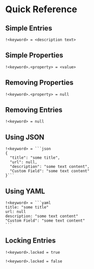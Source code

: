 # Quick Reference

## Simple Entries

    !<keyword> = <description text>

## Simple Properties

    !<keyword>.<property> = <value>

## Removing Properties

    !<keyword>.<property> = null

## Removing Entries

    !<keyword> = null

## Using JSON

```
!<keyword> = ``​`json
{
  "title": "some title",
  "url": null,
  "description": "some text content",
  "Custom Field": "some text content"
}``​`

```
## Using YAML

```
!<keyword> = ``​`yaml
title: "some title"
url: null
description: "some text content"
"Custom Field": "some text content"
``​`
```

## Locking Entries

```
!<keyword>.locked = true
```

```
!<keyword>.locked = false
```